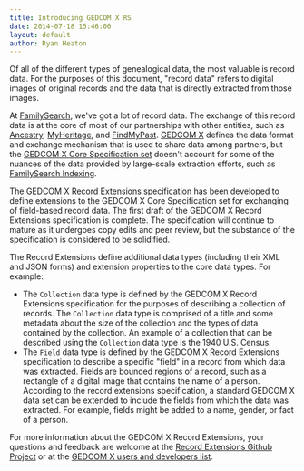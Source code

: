 ```yaml
---
title: Introducing GEDCOM X RS
date: 2014-07-18 15:46:00
layout: default
author: Ryan Heaton
---
```


Of all of the different types of genealogical data, the most valuable is record data. For the purposes of this document, 
"record data" refers to digital images of original records and the data that is directly extracted from those images.

At [FamilySearch](https://familysearch.org/), we've got a lot of record data. The exchange of this record data is at the core of
most of our partnerships with other entities, such as [Ancestry](http://www.ancestry.com/), 
[MyHeritage](http://www.myheritage.com/), and [FindMyPast](https://www.findmypast.com/). [GEDCOM X](http://gedcomx.org) defines the
data format and exchange mechanism that is used to share data among partners, but the 
[GEDCOM X Core Specification set](http://www.gedcomx.org/Specifications.html) doesn't account for some of the nuances of the data 
provided by large-scale extraction efforts, such as [FamilySearch Indexing](https://familysearch.org/indexing/).

The [GEDCOM X Record Extensions specification](https://github.com/FamilySearch/gedcomx-record/blob/master/specifications/record-specification.md)
has been developed to define extensions to the GEDCOM X Core Specification set for exchanging of field-based record data. The
first draft of the GEDCOM X Record Extensions specification is complete. The specification will continue to mature as it undergoes
copy edits and peer review, but the substance of the specification is considered to be solidified.

The Record Extensions define additional data types (including their XML and JSON forms) and extension properties to the core data types.
For example:

* The `Collection` data type is defined by the GEDCOM X Record Extensions specification for the purposes of describing a collection of
  records. The `Collection` data type is comprised of a title and some metadata about the size of the collection and the types of data
  contained by the collection. An example of a collection that can be described using the `Collection` data type is the 1940 U.S. Census.
* The `Field` data type is defined by the GEDCOM X Record Extensions specification to describe a specific "field" in a record from which
  data was extracted. Fields are bounded regions of a record, such as a rectangle of a digital image that contains the name of a person.
  According to the record extensions specification, a standard GEDCOM X data set can be extended to include the fields from which the data 
  was extracted. For example, fields might be added to a name, gender, or fact of a person.

For more information about the GEDCOM X Record Extensions, your questions and feedback are welcome at the 
[Record Extensions Github Project](https://github.com/FamilySearch/gedcomx-record) or at the 
[GEDCOM X users and developers list](https://groups.google.com/forum/#!forum/gedcomx).